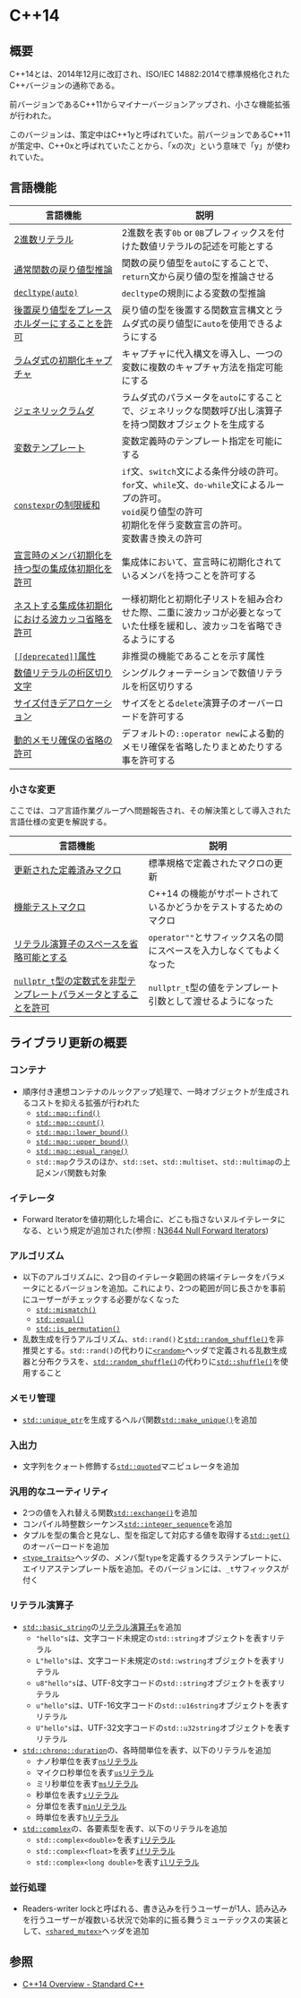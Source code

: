 # C++14

## 概要
C++14とは、2014年12月に改訂され、ISO/IEC 14882:2014で標準規格化されたC++バージョンの通称である。

前バージョンであるC++11からマイナーバージョンアップされ、小さな機能拡張が行われた。

このバージョンは、策定中はC++1yと呼ばれていた。前バージョンであるC++11が策定中、C++0xと呼ばれていたことから、「xの次」という意味で「y」が使われていた。


## 言語機能

| 言語機能               | 説明 |
|------------------------|------|
| [2進数リテラル](cpp14/binary_literals.md) | 2進数を表す`0b` or `0B`プレフィックスを付けた数値リテラルの記述を可能とする |
| [通常関数の戻り値型推論](cpp14/return_type_deduction_for_normal_functions.md) | 関数の戻り値型を`auto`にすることで、`return`文から戻り値の型を推論させる |
| [`decltype(auto)`](cpp14/decltype_auto.md) | `decltype`の規則による変数の型推論 |
| [後置戻り値型をプレースホルダーにすることを許可](cpp14/placeholder_type_in_trailing_return_type.md) | 戻り値の型を後置する関数宣言構文とラムダ式の戻り値型に`auto`を使用できるようにする |
| [ラムダ式の初期化キャプチャ](cpp14/initialize_capture.md) | キャプチャに代入構文を導入し、一つの変数に複数のキャプチャ方法を指定可能にする |
| [ジェネリックラムダ](cpp14/generic_lambdas.md) | ラムダ式のパラメータを`auto`にすることで、ジェネリックな関数呼び出し演算子を持つ関数オブジェクトを生成する |
| [変数テンプレート](cpp14/variable_templates.md)       | 変数定義時のテンプレート指定を可能にする |
| [`constexpr`の制限緩和](cpp14/relaxing_constraints_on_constexpr.md) | `if`文、`switch`文による条件分岐の許可。<br/>`for`文、`while`文、`do-while`文によるループの許可。<br/>`void`戻り値型の許可<br/>初期化を伴う変数宣言の許可。<br/>変数書き換えの許可 |
| [宣言時のメンバ初期化を持つ型の集成体初期化を許可](cpp14/member_initializers_and_aggregates.md) | 集成体において、宣言時に初期化されているメンバを持つことを許可する |
| [ネストする集成体初期化における波カッコ省略を許可](cpp14/brace_elision_in_array_temporary_initialization.md) | 一様初期化と初期化子リストを組み合わせた際、二重に波カッコが必要となっていた仕様を緩和し、波カッコを省略できるようにする |
| [`[[deprecated]]`属性](cpp14/deprecated_attr.md) | 非推奨の機能であることを示す属性 |
| [数値リテラルの桁区切り文字](cpp14/digit_separators.md) | シングルクォーテーションで数値リテラルを桁区切りする |
| [サイズ付きデアロケーション](cpp14/sized_deallocation.md) | サイズをとる`delete`演算子のオーバーロードを許可する |
| [動的メモリ確保の省略の許可](cpp14/clarifying_memory_allocation.md) | デフォルトの`::operator new`による動的メモリ確保を省略したりまとめたりする事を許可する |


### 小さな変更

ここでは、コア言語作業グループへ問題報告され、その解決策として導入された言語仕様の変更を解説する。

| 言語機能 | 説明 |
|----------|------|
| [更新された定義済みマクロ](cpp14/predefined_macros.md) | 標準規格で定義されたマクロの更新 |
| [機能テストマクロ](cpp14/feature_test_macros.md)       | C++14 の機能がサポートされているかどうかをテストするためのマクロ |
| [リテラル演算子のスペースを省略可能とする](cpp14/no_whitespace_literal_operators.md) | `operator""`とサフィックス名の間にスペースを入力しなくてもよくなった |
| [`nullptr_t`型の定数式を非型テンプレートパラメータとすることを許可](cpp14/nontype_template_parameters_of_type_nullptr_t.md) | `nullptr_t`型の値をテンプレート引数として渡せるようになった |


## ライブラリ更新の概要

### コンテナ
- 順序付き連想コンテナのルックアップ処理で、一時オブジェクトが生成されるコストを抑える拡張が行われた
    - [`std::map::find()`](/reference/map/map/find.md)
	- [`std::map::count()`](/reference/map/map/count.md)
	- [`std::map::lower_bound()`](/reference/map/map/lower_bound.md)
	- [`std::map::upper_bound()`](/reference/map/map/upper_bound.md)
	- [`std::map::equal_range()`](/reference/map/map/equal_range.md)
	- `std::map`クラスのほか、`std::set`、`std::multiset`、`std::multimap`の上記メンバ関数も対象


### イテレータ
- Forward Iteratorを値初期化した場合に、どこも指さないヌルイテレータになる、という規定が追加された(参照 : [N3644 Null Forward Iterators](http://www.open-std.org/jtc1/sc22/wg21/docs/papers/2013/n3644.pdf))


### アルゴリズム
- 以下のアルゴリズムに、2つ目のイテレータ範囲の終端イテレータをパラメータにとるバージョンを追加。これにより、2つの範囲が同じ長さかを事前にユーザーがチェックする必要がなくなった
    - [`std::mismatch()`](/reference/algorithm/mismatch.md)
	- [`std::equal()`](/reference/algorithm/equal.md)
	- [`std::is_permutation()`](/reference/algorithm/is_permutation.md)
- 乱数生成を行うアルゴリズム、`std::rand()`と[`std::random_shuffle()`](/reference/algorithm/random_shuffle.md)を非推奨とする。`std::rand()`の代わりに[`<random>`](/reference/random.md)ヘッダで定義される乱数生成器と分布クラスを、[`std::random_shuffle()`](/reference/algorithm/random_shuffle.md)の代わりに[`std::shuffle()`](/reference/algorithm/shuffle.md)を使用すること


### メモリ管理
- [`std::unique_ptr`](/reference/memory/unique_ptr.md)を生成するヘルパ関数[`std::make_unique()`](/reference/memory/make_unique.md)を追加


### 入出力
- 文字列をクォート修飾する[`std::quoted`](/reference/iomanip/quoted.md)マニピュレータを追加


### 汎用的なユーティリティ
- 2つの値を入れ替える関数[`std::exchange()`](/reference/utility/exchange.md)を追加
- コンパイル時整数シーケンス[`std::integer_sequence`](/reference/utility/integer_sequence.md)を追加
- タプルを型の集合と見なし、型を指定して対応する値を取得する[`std::get()`](/reference/tuple/tuple/get.md)のオーバーロードを追加
- [`<type_traits>`](/reference/type_traits.md)ヘッダの、メンバ型`type`を定義するクラステンプレートに、エイリアステンプレート版を追加。そのバージョンには、`_t`サフィックスが付く


### リテラル演算子
- [`std::basic_string`](/reference/string/basic_string.md)の[リテラル演算子`s`](/reference/string/basic_string/op_s.md)を追加
    - `"hello"s`は、文字コード未規定の`std::string`オブジェクトを表すリテラル
	- `L"hello"s`は、文字コード未規定の`std::wstring`オブジェクトを表すリテラル
	- `u8"hello"s`は、UTF-8文字コードの`std::string`オブジェクトを表すリテラル
	- `u"hello"s`は、UTF-16文字コードの`std::u16string`オブジェクトを表すリテラル
	- `U"hello"s`は、UTF-32文字コードの`std::u32string`オブジェクトを表すリテラル
- [`std::chrono::duration`](/reference/chrono/duration.md)の、各時間単位を表す、以下のリテラルを追加
    - ナノ秒単位を表す[`ns`リテラル](/reference/chrono/duration/op_ns.md)
	- マイクロ秒単位を表す[`us`リテラル](/reference/chrono/duration/op_us.md)
	- ミリ秒単位を表す[`ms`リテラル](/reference/chrono/duration/op_ms.md)
	- 秒単位を表す[`s`リテラル](/reference/chrono/duration/op_s.md)
	- 分単位を表す[`min`リテラル](/reference/chrono/duration/op_min.md)
	- 時単位を表す[`h`リテラル](/reference/chrono/duration/op_h.md)
- [`std::complex`](/reference/complex/complex.md)の、各要素型を表す、以下のリテラルを追加
    - `std::complex<double>`を表す[`i`リテラル](/reference/complex/complex/op_i.md)
	- `std::complex<float>`を表す[`if`リテラル](/reference/complex/complex/op_if.md)
	- `std::complex<long double>`を表す[`il`リテラル](/reference/complex/complex/op_il.md)


### 並行処理
- Readers-writer lockと呼ばれる、書き込みを行うユーザーが1人、読み込みを行うユーザーが複数いる状況で効率的に振る舞うミューテックスの実装として、[`<shared_mutex>`](/reference/shared_mutex.md)ヘッダを追加


## 参照
- [C++14 Overview - Standard C++](https://isocpp.org/wiki/faq/cpp14)

